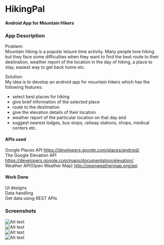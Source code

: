 # HikingPal 
#### Android App for Mountain Hikers

### App Description

Problem: <br/>
Mountain hiking is a popular leisure time activity. Many people love hiking but they face some difficulties when they want to find the best route to their destination, weather report of the location in the day of hiking, a place to stay, easiest way to get back home etc.

Solution: <br/>
My idea is to devolop an android app for mountain hikers which has the following features: <br/>
- select best places for hiking <br/>
- give brief information of the selected place <br/>
- route to the destination <br/>
- give the elevation details of their location <br/>
- weather report of the particular location on that day and <br/>
- suggest nearest lodges, bus stops, railway stations, shops, medical centers etc.
        
#### APIs used

Google Places API https://developers.google.com/places/android/ <br/>
The Google Elevation API https://developers.google.com/maps/documentation/elevation/ <br/>
Weather API(Open Weather Map) http://openweathermap.org/api

#### Work Done

UI designs <br/>
Data handling <br/>
Get data using REST APIs

### Screenshots

![Alt text](https://github.com/AndroidJamSriLanka/HikingPal/blob/master/UI_Design/1.png "Starting Screen") <br/>
![Alt text](https://github.com/AndroidJamSriLanka/HikingPal/blob/master/UI_Design/2.png "Map View") <br/>
![Alt text](https://github.com/AndroidJamSriLanka/HikingPal/blob/master/UI_Design/3.png "Display info of selected location") <br/>
![Alt text](https://github.com/AndroidJamSriLanka/HikingPal/blob/master/UI_Design/4.png "Weather Report")




